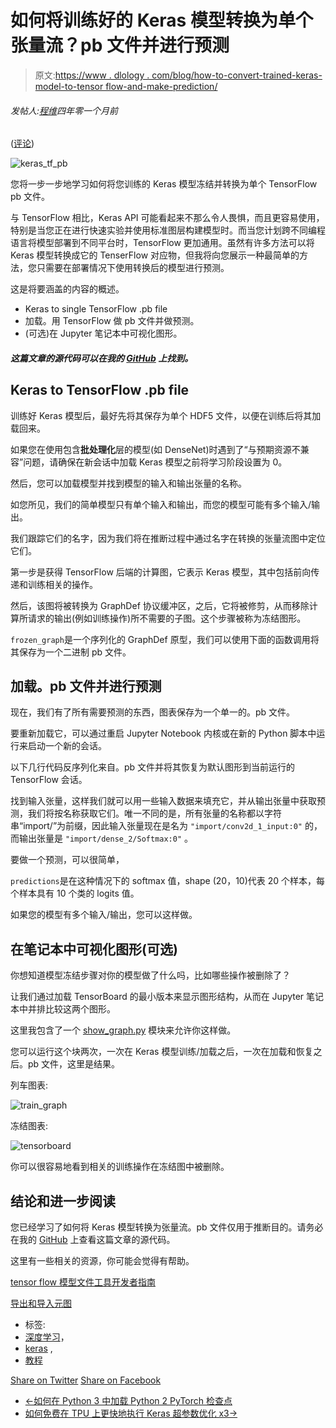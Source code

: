 # 如何将训练好的 Keras 模型转换为单个张量流？pb 文件并进行预测

> 原文:[https://www . dlology . com/blog/how-to-convert-trained-keras-model-to-tensor flow-and-make-prediction/](https://www.dlology.com/blog/how-to-convert-trained-keras-model-to-tensorflow-and-make-prediction/)

###### 发帖人:[程维](/blog/author/Chengwei/)四年零一个月前

([评论](/blog/how-to-convert-trained-keras-model-to-tensorflow-and-make-prediction/#disqus_thread))

![keras_tf_pb](../Images/292a8aaadea5928ef295f9756c084ba5.png)

您将一步一步地学习如何将您训练的 Keras 模型冻结并转换为单个 TensorFlow <g class="gr_ gr_73 gr-alert gr_spell gr_inline_cards gr_run_anim ContextualSpelling" id="73" data-gr-id="73">pb</g> 文件。

与 TensorFlow 相比，Keras API 可能看起来不那么令人畏惧，而且更容易使用，特别是当您正在进行快速实验并使用标准图层构建模型时。而当您计划跨不同编程语言将模型部署到不同平台时，TensorFlow 更加通用。虽然有许多方法可以将 Keras 模型转换成它的 TenserFlow 对应物，但我将向您展示一种最简单的方法，您只需要在部署情况下使用转换后的模型进行预测。

这是将要涵盖的内容的概述。

*   Keras to single TensorFlow .pb file
*   加载。用 TensorFlow 做 pb 文件并做预测。
*   (可选)在 Jupyter 笔记本中可视化图形。

#### *这篇文章的源代码可以在我的 [GitHub](https://github.com/Tony607/keras-tf-pb) 上找到。*

## Keras to TensorFlow .pb file

训练好 Keras 模型后，最好先将其保存为单个 HDF5 文件，以便在训练后将其加载回来。

如果您在使用包含**批处理化**层的模型(如 DenseNet)时遇到了“与预期资源不兼容”问题，请确保在新会话中加载 Keras 模型之前将学习阶段设置为 0。

然后，您可以加载模型并找到模型的输入和输出张量的名称。

如您所见，我们的简单模型只有单个输入和输出，而您的模型可能有多个输入/输出。

我们跟踪它们的名字，因为我们将在推断过程中通过名字在转换的张量流图中定位它们。

第一步是获得 TensorFlow 后端的计算图，它表示 Keras 模型，其中包括前向传递和训练相关的操作。

然后，该图将被转换为 GraphDef 协议缓冲区，之后，它将被修剪，从而移除计算所请求的输出(例如训练操作)所不需要的子图。这个步骤被称为冻结图形。

<g class="gr_ gr_72 gr-alert gr_gramm gr_inline_cards gr_run_anim Style multiReplace" id="72" data-gr-id="72">`frozen_graph`<g class="gr_ gr_72 gr-alert gr_gramm gr_inline_cards gr_disable_anim_appear Style multiReplace" id="72" data-gr-id="72">是</g>一个序列化的 GraphDef 原型，我们可以使用下面的函数调用将其保存为一个二进制 <g class="gr_ gr_70 gr-alert gr_spell gr_inline_cards gr_run_anim ContextualSpelling" id="70" data-gr-id="70">pb</g> 文件。</g>

## 加载。pb 文件并进行预测

现在，我们有了所有需要预测的东西，图表保存为一个单一的。pb 文件。

要重新加载它，可以通过重启 Jupyter Notebook 内核或在新的 Python 脚本中运行来启动一个新的会话。

以下几行代码反序列化来自。pb 文件并将其恢复为默认图形到<g class="gr_ gr_76 gr-alert gr_gramm gr_inline_cards gr_run_anim Grammar only-ins doubleReplace replaceWithoutSep" id="76" data-gr-id="76">当前</g>运行的 TensorFlow 会话。

找到输入张量，这样我们就可以用一些输入数据来填充它，并从输出张量中获取预测，我们将按名称获取它们。唯一不同的是，所有张量的名称都以字符串“import/”为前缀，因此输入张量现在是名为 `"import/conv2d_1_input:0"` <g class="gr_ gr_84 gr-alert gr_gramm gr_inline_cards gr_disable_anim_appear Style multiReplace" id="84" data-gr-id="84">的<g class="gr_ gr_84 gr-alert gr_gramm gr_inline_cards gr_run_anim Style multiReplace" id="84" data-gr-id="84">，而</g>输出张量<g class="gr_ gr_85 gr-alert gr_gramm gr_inline_cards gr_run_anim Style multiReplace" id="85" data-gr-id="85">是</g> `"import/dense_2/Softmax:0"` <g class="gr_ gr_85 gr-alert gr_gramm gr_inline_cards gr_disable_anim_appear Style multiReplace" id="85" data-gr-id="85">。</g></g>

要做一个预测，可以很简单，

<g class="gr_ gr_79 gr-alert gr_gramm gr_inline_cards gr_run_anim Style multiReplace" id="79" data-gr-id="79">`predictions`<g class="gr_ gr_79 gr-alert gr_gramm gr_inline_cards gr_disable_anim_appear Style multiReplace" id="79" data-gr-id="79">是</g>在这种情况下的 softmax 值，shape (20，10)代表 20 个样本，每个样本具有 10 个类的 logits 值。</g>

如果您的模型有多个输入/输出，您可以这样做。

## 在笔记本中可视化图形(可选)

你想知道模型冻结步骤对你的模型做了什么吗，比如哪些操作被删除了？

让我们通过加载 TensorBoard 的最小版本来显示图形结构，从而在 Jupyter 笔记本中并排比较这两个图形。

这里我包含了一个 [show_graph.py](https://github.com/Tony607/keras-tf-pb/blob/master/show_graph.py) 模块来允许你这样做。

您可以运行这个块两次，一次在 Keras 模型训练/加载之后，一次在加载和恢复之后。pb 文件，这里是结果。

列车图表:

![train_graph](../Images/e84751e639110981f0de0a7c976a3721.png)

冻结图表:

![tensorboard](../Images/d0988fee410ade4296fa2e56401c9f66.png)

你可以很容易地看到相关的训练操作在冻结图中被删除。

## 结论和进一步阅读

您已经学习了如何将 Keras 模型转换为张量流。pb 文件仅用于推断目的。请务必在我的 [GitHub](https://github.com/Tony607/keras-tf-pb) 上查看这篇文章的源代码。

这里有一些相关的资源，你可能会觉得有帮助。

[tensor flow 模型文件工具开发者指南](https://www.tensorflow.org/extend/tool_developers/)

[导出和导入元图](https://www.tensorflow.org/api_guides/python/meta_graph)

*   标签:
*   [深度学习](/blog/tag/deep-learning/)，
*   [keras](/blog/tag/keras/) ,
*   [教程](/blog/tag/tutorial/)

[Share on Twitter](https://twitter.com/intent/tweet?url=https%3A//www.dlology.com/blog/how-to-convert-trained-keras-model-to-tensorflow-and-make-prediction/&text=How%20to%20convert%20trained%20Keras%20model%20to%20a%20single%20TensorFlow%20.pb%20file%20and%20make%20prediction) [Share on Facebook](https://www.facebook.com/sharer/sharer.php?u=https://www.dlology.com/blog/how-to-convert-trained-keras-model-to-tensorflow-and-make-prediction/)

*   [←如何在 Python 3 中加载 Python 2 PyTorch 检查点](/blog/how-to-load-python-2-pytorch-checkpoint-in-python-3-1/)
*   [如何免费在 TPU 上更快地执行 Keras 超参数优化 x3→](/blog/how-to-perform-keras-hyperparameter-optimization-on-tpu-for-free/)